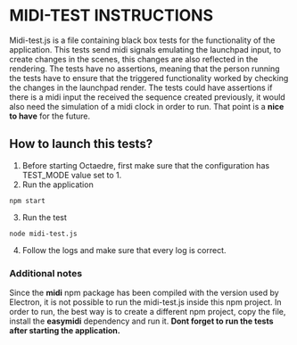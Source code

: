 # MIDI-TEST INSTRUCTIONS

Midi-test.js is a file containing black box tests for the functionality of the application. This tests send midi signals emulating the launchpad input, to create changes in the scenes, this changes are also reflected in the rendering.
The tests have no assertions, meaning that the person running the tests have to ensure that the triggered functionality worked by checking the changes in the launchpad render.
 The tests could have assertions if there is a midi input the received the sequence created previously, it would also need the simulation of a midi clock in order to run. That point is a __nice to have__ for the future.

## How to launch this tests?
1. Before starting Octaedre, first make sure that the configuration has TEST_MODE value set to 1.
2. Run the application
```
npm start
```
3. Run the test
```
node midi-test.js
```
4. Follow the logs and make sure that every log is correct.

### Additional notes
Since the __midi__ npm package has been compiled with the version used by Electron, it is not possible to run the midi-test.js inside this npm project. In order to run, the best way is to create a different npm project, copy the file, install the __easymidi__ dependency and run it. **Dont forget to run the tests after starting the application.**
